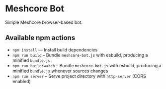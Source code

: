 # Meshcore Bot

Simple Meshcore browser-based bot.

## Available npm actions

- `npm install` — Install build dependencies
- `npm run build` – Bundle `meshcore-bot.js` with esbuild, producing a minified `bundle.js`
- `npm run build:watch` – Bundle `meshcore-bot.js` with esbuild, producing a minified `bundle.js` whenever sources changes
- `npm run server` – Serve project directory with `http-server` (CORS enabled)